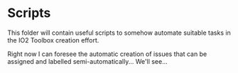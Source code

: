 # Scripts

This folder will contain useful scripts to somehow automate suitable tasks in the 
IO2 Toolbox creation effort.

Right now I can foresee the automatic creation of issues that can be assigned
and labelled semi-automatically... We'll see...
